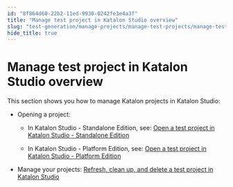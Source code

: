 ```yaml
---
id: "8f864d60-22b2-11ed-9930-0242fe3e4a3f"
title: "Manage test project in Katalon Studio overview"
slug: "test-generation/manage-projects/manage-test-projects/manage-test-project-in-katalon-studio-overview"
hide_title: true
---
```


# <a id="concept-696" class="anchor_top_offset"/><a id="ariaid-title1" class="anchor_top_offset"/>Manage test project in <span xmlns="http://www.w3.org/1999/xhtml" className="ph">Katalon Studio</span>  overview

<p xmlns="http://www.w3.org/1999/xhtml" className="p">This section shows you how to manage Katalon projects in <span className="ph">Katalon Studio</span>:</p> 
<ul xmlns="http://www.w3.org/1999/xhtml" className="ul"><li className="li"><p className="p">Opening a project:</p><ul className="ul"><li className="li"><p className="p">In <span className="ph">Katalon Studio - Standalone Edition</span>, see: <a className="xref" href="/docs/test-generation/manage-projects/manage-test-projects/open-a-test-project-in-katalon-studio---standalone-edition">Open a test project in <span className="ph">Katalon Studio - Standalone Edition</span></a></p></li><li className="li"><p className="p">In <span className="ph">Katalon Studio - Platform Edition</span>, see:  <a className="xref" href="/docs/test-generation/manage-projects/manage-test-projects/open-a-test-project-in-katalon-studio---platform-edition">Open a test project in <span className="ph">Katalon Studio - Platform Edition</span></a></p></li></ul></li><li className="li"><p className="p">Manage your projects: <a className="xref" href="/docs/test-generation/manage-projects/manage-test-projects/refresh-clean-up-and-delete-a-test-project-in-katalon-studio">Refresh, clean up, and delete a test project in Katalon Studio</a></p></li></ul> 
